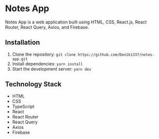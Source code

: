 # Notes App

Notes App is a web application built using HTML, CSS, React.js, React Router, React Query, Axios, and Firebase.

## Installation

1. Clone the repository: `git clone https://github.com/Don1k1337/notes-app.git`
2. Install dependencies: `yarn install`
3. Start the development server: `yarn dev`

## Technology Stack

- HTML
- CSS
- TypeScript
- React
- React Router
- React Query
- Axios
- Firebase
